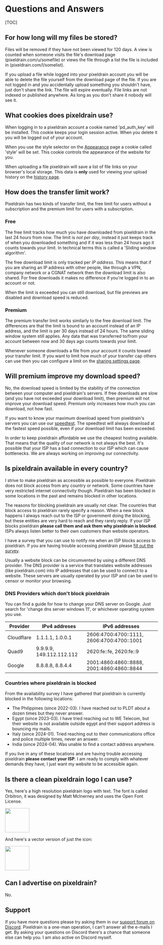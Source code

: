 # Questions and Answers

[TOC]

## For how long will my files be stored?

Files will be removed if they have not been viewed for 120 days. A view is
counted when someone visits the file's download page (pixeldrain.com/u/somefile)
or views the file through a list the file is included in
(pixeldrain.com/l/somelist).

If you upload a file while logged into your pixeldrain account you will be able
to delete the file yourself from the download page of the file. If you are not
logged in and you accidentally upload something you shouldn't have, just don't
share the link. The file will expire eventually. File links are not indexed or
published anywhere. As long as you don't share it nobody will see it.

## What cookies does pixeldrain use?

When logging in to a pixeldrain account a cookie named 'pd_auth_key' will be
installed. This cookie keeps your login session active. When you delete it you
will be logged out of your account.

When you use the style selector on the [Appearance](/appearance) page a cookie
called 'style' will be set. This cookie controls the appearance of the website
for you.

When uploading a file pixeldrain will save a list of file links on your
browser's local storage. This data is **only** used for viewing your upload
history on the [history page](/history).

## How does the transfer limit work?

Pixeldrain has two kinds of transfer limit, the free limit for users without a
subscription and the premium limit for users with a subscription.

### Free

The free limit tracks how much you have downloaded from pixeldrain in the last
24 hours from now. The limit is _not per day_, instead it just keeps track of
when you downloaded something and if it was less than 24 hours ago it counts
towards your limit. In technical terms this is called a 'Sliding window
algorithm'.

The free download limit is only tracked per _IP address_. This means that if you
are sharing an IP address with other people, like through a VPN, company network
or a CGNAT network then the download limit is also shared. For free downloads it
makes no difference if you're logged in to an account or not.

When the limit is exceeded you can still download, but file previews are
disabled and download speed is reduced.

### Premium

The premium transfer limit works similarly to the free download limit. The
differences are that the limit is bound to an account instead of an IP address,
and the limit is per 30 days instead of 24 hours. The same sliding window system
still applies. Any data that was transferred to/from your account between now
and 30 days ago counts towards your limit.

Whenever someone downloads a file from your account it counts toward your
transfer limit. If you want to limit how much of your transfer cap others can
use then you can configure a limit on the [sharing settings
page](/user/sharing).

## Will premium improve my download speed?

No, the download speed is limited by the stability of the connection between
your computer and pixeldrain's servers. If free downloads are slow (and you have
not exceeded your download limit), then premium will not improve your download
speed. Premium only increases how much you can download, not how fast.

If you want to know your maximum download speed from pixeldrain's servers you
can use our [speedtest](/speedtest). The speedtest will always download at the
fastest speed possible, even if your download limit has been exceeded.

In order to keep pixeldrain affordable we use the cheapest hosting available.
That means that the quality of our network is not always the best. It's possible
that your ISP has a bad connection to our ISP which can cause bottlenecks. We
are always working on improving our connectivity.

## Is pixeldrain available in every country?

I strive to make pixeldrain as accessible as possible to everyone. Pixeldrain
does not block access from any country or network. Some countries have very
restricted internet connectivity though. Pixeldrain has been blocked in some
locations in the past and remains blocked in other locations.

The reasons for blocking pixeldrain are usually not clear. The countries that
block access to pixeldrain rarely specify a reason. When a new block happens I
always reach out to the ISP or government doing the blocking, but these entities
are very hard to reach and they rarely reply. If your ISP blocks pixeldrain
**please call them and ask them why pixeldrain is blocked**. ISPs always listen
better to their own customers than website operators.

I have a survey that you can use to notify me when an ISP blocks access to
pixeldrain. If you are having trouble accessing pixeldrain please [fill out the
survey](https://forms.gle/jThCp5S6xi49w2KP7).

Usually a website block can be circumvented by using a different DNS provider.
The DNS provider is a service that translates website addresses (like
pixeldrain.com) into IP addresses that can be used to connect to a website.
These servers are usually operated by your ISP and can be used to censor or
monitor your browsing.

### DNS Providers which don't block pixeldrain

You can find a guide for how to change your DNS server on Google. Just search
for 'change dns server windows 11', or whichever operating system you use.

| Provider   | IPv4 addreses            | IPv6 addresses                             |
|------------|--------------------------|--------------------------------------------|
| Cloudflare | 1.1.1.1, 1.0.0.1         | 2606:4700:4700::1111, 2606:4700:4700::1001 |
| Quad9      | 9.9.9.9, 149.112.112.112 | 2620:fe::fe, 2620:fe::9                    |
| Google     | 8.8.8.8, 8.8.4.4         | 2001:4860:4860::8888, 2001:4860:4860::8844 |

### Countries where pixeldrain is blocked

From the availability survey I have gathered that pixeldrain is currently
blocked in the following locations:

 * The Philippines (since 2022-03). I have reached out to PLDT about a dozen
   times but they never answer.
 * Egypt (since 2023-03). I have tried reaching out to WE Telecom, but their
   website is not available outside egypt and their support address is bouncing
   my mails.
 * Italy (since 2024-01). Tried reaching out to their communications office and
   police multiple times, never an answer.
 * India (since 2024-04). Was unable to find a contact address anywhere.

If you live in any of these locations and are having trouble accessing
pixeldrain **please contact your ISP**. I am ready to comply with whatever
demands they have, I just want my website to be accessible again.

## Is there a clean pixeldrain logo I can use?

Yes, here's a high resolution pixeldrain logo with text. The font is called
Orbitron, it was designed by Matt McInerney and uses the Open Font License.

<img src="/res/img/pixeldrain_high_res.png" style="max-width: 100%; height: 80px;" /><br/>

And here's a vector version of just the icon:

<img src="/res/img/pixeldrain.svg" style="max-width: 100%; height: 80px;" /><br/>

## Can I advertise on pixeldrain?

No.

## Support

If you have more questions please try asking them in our [support forum on
Discord](https://discord.gg/UDjaBGwr4p). Pixeldrain is a one-man operation, I
can't answer all the e-mails I get. By asking your questions on Discord there's
a chance that someone else can help you. I am also active on Discord myself.
